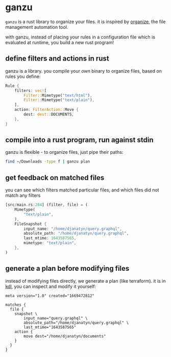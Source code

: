 # ganzu

`ganzu` is a rust library to organize your files. it is inspired by [organize](https://organize.readthedocs.io/en/latest/), the file management automation tool.

with ganzu, instead of placing your rules in a configuration file which is evaluated at runtime, you build a new rust program!

## define filters and actions in rust

ganzu is a library. you compile your *own* binary to organize files, based on rules you define:

```rust
Rule {
    filters: vec![
        Filter::Mimetype("text/html"),
        Filter::Mimetype("text/plain"),
    ],
    action: FilterAction::Move {
        dest: dest::DOCUMENTS,
    },
}
```

## compile into a rust program, run against stdin

ganzu is flexible - to organize files, just pipe their paths:

``` sh
find ~/Downloads -type f | ganzu plan
```

## get feedback on matched files

you can see which filters matched particular files, and which files did not match any filters

``` rust
[src/main.rs:284] (filter, file) = (
    Mimetype(
        "text/plain",
    ),
    FileSnapshot {
        input_name: "/home/djanatyn/query.graphql",
        absolute_path: "/home/djanatyn/query.graphql",
        last_mtime: 1643587565,
        mimetype: "text/plain",
    },
)
```

## generate a plan before modifying files

instead of modifying files directly, we generate a plan (like terraform). it is in [kdl](https://kdl.dev), you can inspect and modify it yourself:

```kdl
meta version="1.0" created="1669472812"

matches {
  file {
    snapshot \
        input_name="query.graphql" \
        absolute_path="/home/djanatyn/query.graphql" \
        last_mtime="1643587565"
    action {
        move dest="/home/djanatyn/documents"
    }
  }
}
```
